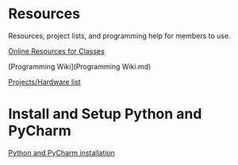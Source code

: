 # Resources
Resources, project lists, and programming help for members to use.

[Online Resources for Classes](https://github.com/IEEE-CMICH/Reasources/blob/master/Online%20Reasources%20for%20Classes.md)

[Programming Wiki](Programming Wiki.md)

[Projects/Hardware list](https://github.com/IEEE-CMICH/Reasources/blob/master/Projects%20Hardware%20list.md)

# Install and Setup Python and PyCharm

[Python and PyCharm installation](https://github.com/IEEE-CMICH/Reasources/blob/master/Python%20install.md)
